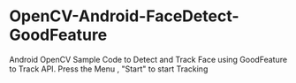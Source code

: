OpenCV-Android-FaceDetect-GoodFeature
=====================================

Android OpenCV Sample Code to Detect and Track Face using GoodFeature to Track API. Press the Menu , "Start" to start Tracking 
